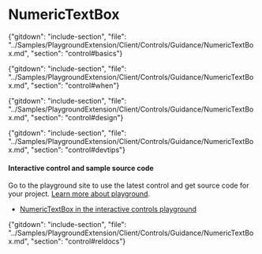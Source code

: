 ﻿# NumericTextBox

{"gitdown": "include-section", "file": "../Samples/PlaygroundExtension/Client/Controls/Guidance/NumericTextBox.md", "section": "control#basics"}

<!-- TODO get an IMAGE to embed here -->

<!-- TODO get an SAMPLE CODE to embed here -->

{"gitdown": "include-section", "file": "../Samples/PlaygroundExtension/Client/Controls/Guidance/NumericTextBox.md", "section": "control#when"}

{"gitdown": "include-section", "file": "../Samples/PlaygroundExtension/Client/Controls/Guidance/NumericTextBox.md", "section": "control#design"}

{"gitdown": "include-section", "file": "../Samples/PlaygroundExtension/Client/Controls/Guidance/NumericTextBox.md", "section": "control#devtips"}

#### Interactive control and sample source code
Go to the playground site to use the latest control and get source code for your project.  [Learn more about playground](./top-extensions-controls-playground.md).

*  <a href="https://ms.portal.azure.com/?Microsoft_Azure_Playground=true#blade/Microsoft_Azure_Playground/ControlsIndexBlade/NumericTextBox_create_Playground" target="_blank">NumericTextBox in the interactive controls playground</a>

 


{"gitdown": "include-section", "file": "../Samples/PlaygroundExtension/Client/Controls/Guidance/NumericTextBox.md", "section": "control#reldocs"}
